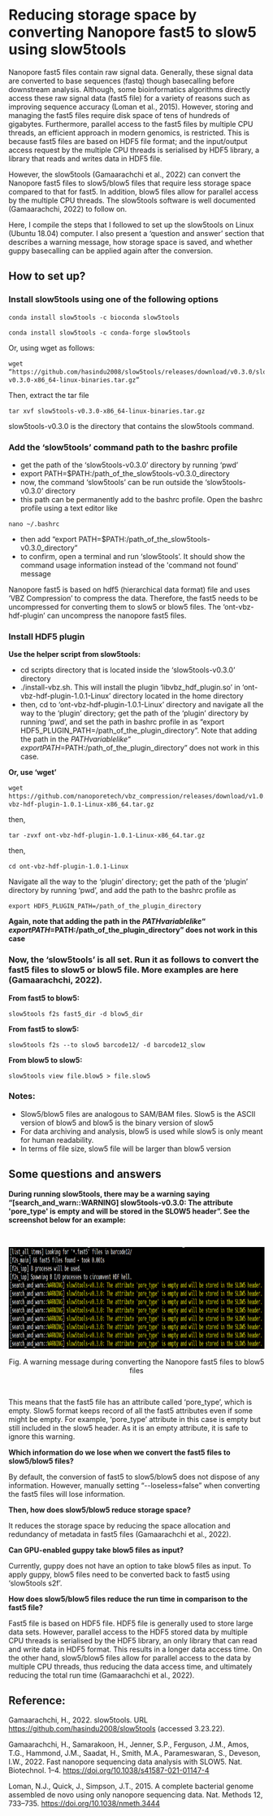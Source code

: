 # **Reducing storage space by converting Nanopore fast5 to slow5 using slow5tools** <br />


Nanopore fast5 files contain raw signal data. Generally, these signal data are converted to base sequences (fastq) though basecalling before downstream analysis. Although, some bioinformatics algorithms directly access these raw signal data (fast5 file) for a variety of reasons such as improving sequence accuracy (Loman et al., 2015). However, storing and managing the fast5 files require disk space of tens of hundreds of gigabytes. Furthermore, parallel access to the fast5 files by multiple CPU threads, an efficient approach in modern genomics, is restricted. This is because fast5 files are based on HDF5 file format; and the input/output access request by the multiple CPU threads is serialised by HDF5 library, a library that reads and writes data in HDF5 file. 


However, the slow5tools (Gamaarachchi et al., 2022) can convert the Nanopore fast5 files to slow5/blow5 files that require less storage space compared to that for fast5. In addition, blow5 files allow for parallel access by the multiple CPU threads. The slow5tools software is well documented (Gamaarachchi, 2022) to follow on.


Here, I compile the steps that I followed to set up the slow5tools on Linux (Ubuntu 18.04) computer. I also present a ‘question and answer’ section that describes a warning message, how storage space is saved, and whether guppy basecalling can be applied again after the conversion.



## **How to set up?**


### **Install slow5tools using one of the following options**

```
conda install slow5tools -c bioconda slow5tools
```
```
conda install slow5tools -c conda-forge slow5tools
```

Or, using wget as follows:

```
wget “https://github.com/hasindu2008/slow5tools/releases/download/v0.3.0/slow5tools-v0.3.0-x86_64-linux-binaries.tar.gz”
```

Then, extract the tar file
```
tar xvf slow5tools-v0.3.0-x86_64-linux-binaries.tar.gz
```

slow5tools-v0.3.0 is the directory that contains the slow5tools command.



### **Add the ‘slow5tools’ command path to the bashrc profile**


- get the path of the ‘slow5tools-v0.3.0’ directory by running ‘pwd’
- export PATH=$PATH:/path_of_the_slow5tools-v0.3.0_directory
- now, the command ‘slow5tools’ can be run outside the ‘slow5tools-v0.3.0’ directory
- this path can be permanently add to the bashrc profile. Open the bashrc profile using a text editor like 
```
nano ~/.bashrc
```
- then add “export PATH=$PATH:/path_of_the_slow5tools-v0.3.0_directory”
- to confirm, open a terminal and run ‘slow5tools’. It should show the command usage information instead of the 'command not found' message




Nanopore fast5 is based on hdf5 (hierarchical data format) file and uses ‘VBZ Compression’ to compress the data. Therefore, the fast5 needs to be uncompressed for converting them to slow5 or blow5 files. The ‘ont-vbz-hdf-plugin’ can uncompress the nanopore fast5 files.  



### **Install HDF5 plugin**


**Use the helper script from slow5tools:**


- cd scripts directory that is located inside the ‘slow5tools-v0.3.0’ directory 
- ./install-vbz.sh. This will install the plugin ‘libvbz_hdf_plugin.so’ in ‘ont-vbz-hdf-plugin-1.0.1-Linux’ directory located in the home directory
- then, cd to ‘ont-vbz-hdf-plugin-1.0.1-Linux’ directory and navigate all the way to the ‘plugin’ directory; get the path of the ‘plugin’ directory by running ‘pwd’, and set the path in bashrc profile in as “export HDF5_PLUGIN_PATH=/path_of_the_plugin_directory”. Note that adding the path in the $PATH variable like “export PATH=$PATH:/path_of_the_plugin_directory” does not work in this case. 



**Or, use ‘wget’**


```
wget https://github.com/nanoporetech/vbz_compression/releases/download/v1.0.1/ont-vbz-hdf-plugin-1.0.1-Linux-x86_64.tar.gz
```


then, 

```
tar -zvxf ont-vbz-hdf-plugin-1.0.1-Linux-x86_64.tar.gz
```


then, 


```
cd ont-vbz-hdf-plugin-1.0.1-Linux
```

Navigate all the way to the ‘plugin’ directory; get the path of the ‘plugin’ directory by running ‘pwd’, and add the path to the bashrc profile as 


```
export HDF5_PLUGIN_PATH=/path_of_the_plugin_directory
```


**Again, note that adding the path in the $PATH variable like “export PATH=$PATH:/path_of_the_plugin_directory” does not work in this case**




### **Now, the ‘slow5tools’ is all set. Run it as follows to convert the fast5 files to slow5 or blow5 file. More examples are here (Gamaarachchi, 2022).**



**From fast5 to blow5:**


```
slow5tools f2s fast5_dir -d blow5_dir
```


**From fast5 to slow5:**


```
slow5tools f2s --to slow5 barcode12/ -d barcode12_slow
```


**From blow5 to slow5:**

```
slow5tools view file.blow5 > file.slow5 
```



### **Notes:**

- Slow5/blow5 files are analogous to SAM/BAM files. Slow5 is the ASCII version of blow5 and blow5 is the binary version of slow5
- For data archiving and analysis, blow5 is used while slow5 is only meant for human readability.
- In terms of file size, slow5 file will be larger than blow5 version



## **Some questions and answers**



**During running slow5tools, there may be a warning saying “[search_and_warn::WARNING] slow5tools-v0.3.0: The attribute 'pore_type' is empty and will be stored in the SLOW5 header”. See the screenshot below for an example:**


<br />
<p align="center">
  <img 
    width="1216"
    height="200"
    src="https://github.com/asadprodhan/Reducing-storage-space-by-converting-Nanopore-fast5-to-slow5-using-slow5tools/blob/main/Warning.PNG"
  >
</p>

<p align = "center">
Fig. A warning message during converting the Nanopore fast5 files to blow5 files
</p>
<br />

 
This means that the fast5 file has an attribute called ‘pore_type’, which is empty. Slow5 format keeps record of all the fast5 attributes even if some might be empty. For example, ‘pore_type’ attribute in this case is empty but still included in the slow5 header. As it is an empty attribute, it is safe to ignore this warning. 



**Which information do we lose when we convert the fast5 files to slow5/blow5 files?**


By default, the conversion of fast5 to slow5/blow5 does not dispose of any information. However, manually setting “--loseless=false” when converting the fast5 files will lose information. 


**Then, how does slow5/blow5 reduce storage space?**


It reduces the storage space by reducing the space allocation and redundancy of metadata in fast5 files (Gamaarachchi et al., 2022).


**Can GPU-enabled guppy take blow5 files as input?**


Currently, guppy does not have an option to take blow5 files as input. To apply guppy, blow5 files need to be converted back to fast5 using ‘slow5tools s2f’.


**How does slow5/blow5 files reduce the run time in comparison to the fast5 file?**


Fast5 file is based on HDF5 file. HDF5 file is generally used to store large data sets. However, parallel access to the HDF5 stored data by multiple CPU threads is serialised by the HDF5 library, an only library that can read and write data in HDF5 format. This results in a longer data access time. On the other hand, slow5/blow5 files allow for parallel access to the data by multiple CPU threads, thus reducing the data access time, and ultimately reducing the total run time (Gamaarachchi et al., 2022).



## **Reference:**


Gamaarachchi, H., 2022. slow5tools. URL https://github.com/hasindu2008/slow5tools (accessed 3.23.22).


Gamaarachchi, H., Samarakoon, H., Jenner, S.P., Ferguson, J.M., Amos, T.G., Hammond, J.M., Saadat, H., Smith, M.A., Parameswaran, S., Deveson, I.W., 2022. Fast nanopore sequencing data analysis with SLOW5. Nat. Biotechnol. 1–4. https://doi.org/10.1038/s41587-021-01147-4


Loman, N.J., Quick, J., Simpson, J.T., 2015. A complete bacterial genome assembled de novo using only nanopore sequencing data. Nat. Methods 12, 733–735. https://doi.org/10.1038/nmeth.3444


